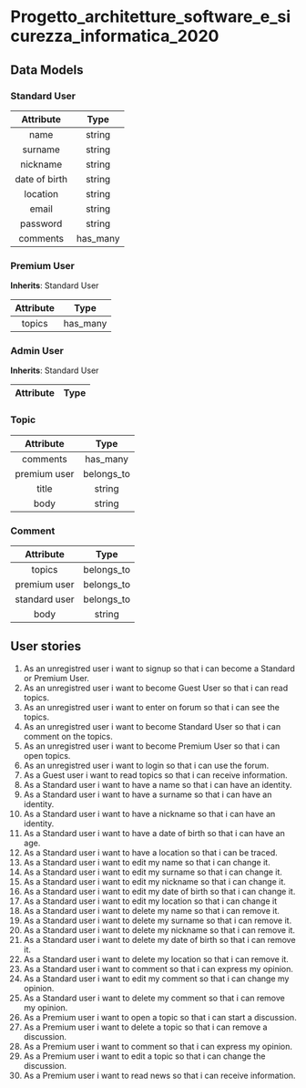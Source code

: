 # Progetto_architetture_software_e_sicurezza_informatica_2020


## Data Models

### Standard User

Attribute | Type 
:-:|:-:
name | string 
surname | string 
nickname | string 
date of birth | string 
location | string 
email | string 
password | string
comments | has\_many 

### Premium User

**Inherits**: Standard User

Attribute | Type 
:-:|:-:
topics | has\_many 

### Admin User

**Inherits**: Standard User

Attribute | Type 
:-:|:-:

### Topic

Attribute | Type 
:-:|:-:
comments | has\_many
premium user | belongs\_to 
title | string
body | string

### Comment

Attribute | Type 
:-:|:-:
topics | belongs\_to 
premium user | belongs\_to 
standard user | belongs\_to 
body | string

## User stories

1) As an unregistred user i want to signup so that i can become a Standard or Premium User.
2) As an unregistred user i want to become Guest User so that i can read topics. 
3) As an unregistred user i want to enter on forum so that i can see the topics.
4) As an unregistred user i want to become Standard User so that i can comment on the topics.
5) As an unregistred user i want to become Premium User so that i can open topics.
6) As an unregistred user i want to login so that i can use the forum.
7) As a Guest user i want to read topics so that i can receive information.
8) As a Standard user i want to have a name so that i can have an identity.
9) As a Standard user i want to have a surname so that i can have an identity.
10) As a Standard user i want to have a nickname so that i can have an identity.
11) As a Standard user i want to have a date of birth so that i can have an age.
12) As a Standard user i want to have a location so that i can be traced.
13) As a Standard user i want to edit my name so that i can change it.
14) As a Standard user i want to edit my surname so that i can change it.
15) As a Standard user i want to edit my nickname so that i can change it.
16) As a Standard user i want to edit my date of birth so that i can change it.
17) As a Standard user i want to edit my location so that i can change it
18) As a Standard user i want to delete my name so that i can remove it.
19) As a Standard user i want to delete my surname so that i can remove it.
20) As a Standard user i want to delete my nickname so that i can remove it.
21) As a Standard user i want to delete my date of birth so that i can remove it.
22) As a Standard user i want to delete my location so that i can remove it.
23) As a Standard user i want to comment so that i can express my opinion.
24) As a Standard user i want to edit my comment so that i can change my opinion.
25) As a Standard user i want to delete my comment so that i can remove my opinion.
26) As a Premium user i want to open a topic so that i can start a discussion.
27) As a Premium user i want to delete a topic so that i can remove a discussion.
28) As a Premium user i want to comment so that i can express my opinion.
29) As a Premium user i want to edit a topic so that i can change the discussion.
30) As a Premium user i want to read news so that i can receive information.
